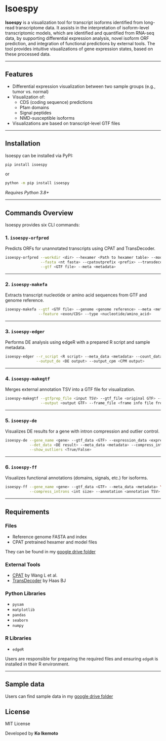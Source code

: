 # Isoespy

**Isoespy** is a visualization tool for transcript isoforms identified from long-read transcriptome data. It assists in the interpretation of isoform-level transcriptomic models, which are identified and quantified from RNA-seq data, by supporting differential expression analysis, novel isoform ORF prediction, and integration of functional predictions by external tools. The tool provides intuitive visualizations of gene expression states, based on these processed data.

---

## Features

- Differential expression visualization between two sample groups (e.g., tumor vs. normal)
- Visualization of:
  - CDS (coding sequence) predictions
  - Pfam domains
  - Signal peptides
  - NMD-susceptible isoforms
- Visualizations are based on transcript-level GTF files

---

## Installation

Isoespy can be installed via PyPI:

```bash
pip install isoespy
```

or

```bash
python -m pip install isoespy
```

*Requires Python 3.8+*

---

## Commands Overview

Isoespy provides six CLI commands:

### 1. `isoespy-orfpred`

Predicts ORFs for unannotated transcripts using CPAT and TransDecoder.

```bash
isoespy-orfpred --workdir <dir> --hexamer <Path to hexamer table> --model <Path to model> \
                --fasta <nt fasta> --cpatoutprefix <prefix> --transdecoder_path <Path to TransDecoder> \
                --gtf <GTF file> --meta <metadata>
```

---

### 2. `isoespy-makefa`

Extracts transcript nucleotide or amino acid sequences from GTF and genome reference.

```bash
isoespy-makefa --gtf <GTF file> --genome <genome reference> --meta <metadata> \
               --feature <exon/CDS> --type <nucleotide/amino_acid>
```

---

### 3. `isoespy-edger`

Performs DE analysis using edgeR with a prepared R script and sample metadata.

```bash
isoespy-edger --r_script <R script> --meta_data <metadata> --count_data <expression count> \
              --output_de <DE output> --output_cpm <CPM output>
```

---

### 4. `isoespy-makegtf`

Merges external annotation TSV into a GTF file for visualization.

```bash
isoespy-makegtf --gtfprep_file <input TSV> --gtf_file <original GTF> --meta_file <metadata> \
                --output <output GTF> --frame_file <frame info file from makefa>
```

---

### 5. `isoespy-de`

Visualizes DE results for a gene with intron compression and outlier control.

```bash
isoespy-de --gene_name <gene> --gtf_data <GTF> --expression_data <expression> \
           --det_data <DE result> --meta_data <metadata> --compress_introns <int size> \
           --show_outliers <True/False>
```

---

### 6. `isoespy-ff`

Visualizes functional annotations (domains, signals, etc.) for isoforms.

```bash
isoespy-ff --gene_name <gene> --gtf_data <GTF> --meta_data <metadata> \
           --compress_introns <int size> --annotation <annotation TSV>
```

---

## Requirements

### Files

- Reference genome FASTA and index
- CPAT pretrained hexamer and model files

They can be found in my [google drive folder](https://drive.google.com/drive/folders/1ouRLaFQdU4WMlV0Tmxb3KfQuG06GJapX?usp=share_link)

### External Tools

- [CPAT](https://cpat.readthedocs.io/en/latest/) by Wang L et al.
- [TransDecoder](https://github.com/TransDecoder/TransDecoder/wiki) by Haas BJ

### Python Libraries

- `pysam`
- `matplotlib`
- `pandas`
- `seaborn`
- `numpy`

### R Libraries

- `edgeR`

Users are responsible for preparing the required files and ensuring `edgeR` is installed in their R environment.

---

## Sample data

Users can find sample data in my [google drive folder](https://drive.google.com/drive/folders/1ouRLaFQdU4WMlV0Tmxb3KfQuG06GJapX?usp=share_link)

## License

MIT License

Developed by **Ko Ikemoto**
